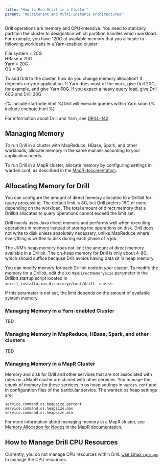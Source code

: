 ```yaml
---
title: "How to Run Drill in a Cluster"
parent: "Multitenant and Multi-instance Architectures"
---
```

Drill operations are memory and CPU-intensive. You need to statically partition the cluster to designation which partition handles which workload. For example, you have 120G of available memory that you allocate to following workloads in a Yarn-enabled cluster:

File system = 20G  
HBase = 20G  
Yarn = 20G  
OS = 8G  

To add Drill to the cluster, how do you change memory allocation? It depends on your application. If Yarn does most of the work, give Drill 20G, for example, and give Yarn 60G. If you expect a heavy query load, give Drill 60G and Drill 20G.

{% include startnote.html %}Drill will execute queries within Yarn soon.{% include endnote.html %}

For information about Drill and Yarn, see [DRILL-142](https://issues.apache.org/jira/browse/DRILL-142).

## Managing Memory

To run Drill in a cluster with MapReduce, HBase, Spark, and other workloads, allocate memory in the same manner according to your application needs. 

To run Drill in a MapR cluster, allocate memory by configuring settings in warden.conf, as described in the [MapR documentation]().

## Allocating Memory for Drill
You can configure the amount of direct memory allocated to a Drillbit for
query processing. The default limit is 8G, but Drill prefers 16G or more
depending on the workload. The total amount of direct memory that a Drillbit
allocates to query operations cannot exceed the limit set.

Drill mainly uses Java direct memory and performs well when executing
operations in memory instead of storing the operations on disk. Drill does not
write to disk unless absolutely necessary, unlike MapReduce where everything
is written to disk during each phase of a job.

The JVM’s heap memory does not limit the amount of direct memory available in
a Drillbit. The on-heap memory for Drill is only about 4-8G, which should
suffice because Drill avoids having data sit in heap memory.

You can modify memory for each Drillbit node in your cluster. To modify the
memory for a Drillbit, edit the `XX:MaxDirectMemorySize` parameter in the
Drillbit startup script located in `<drill_installation_directory>/conf/drill-
env.sh`.

If this parameter is not set, the limit depends on the amount of available system memory.

### Managing Memory in a Yarn-enabled Cluster
TBD

### Managing Memory in MapReduce, HBase, Spark, and other clusters
TBD

### Managing Memory in a MapR Cluster
Memory and disk for Drill and other services that are not associated with roles on a MapR cluster are shared with other services. You manage the chunk of memory for these services in os heap settings in `warden.conf` and in configuration files of the particular service. The warden os heap settings are:

    service.command.os.heapsize.percent
    service.command.os.heapsize.max
    service.command.os.heapsize.min

For more information about managing memory in a MapR cluster, see [Memory Allocation for Nodes](http://doc.mapr.com/display/MapR40x/Memory+Allocation+for+Nodes) in the MapR documentation.

## How to Manage Drill CPU Resources
Currently, you do not manage CPU resources within Drill. [Use Linux `cgroups`](http://en.wikipedia.org/wiki/Cgroups) to manage the CPU resources.